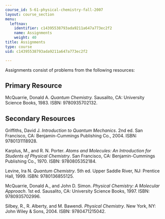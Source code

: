 ```yaml
---
course_id: 5-61-physical-chemistry-fall-2007
layout: course_section
menu:
  leftnav:
    identifier: c14395538793ada9211a647a773ec2f2
    name: Assignments
    weight: 40
title: Assignments
type: course
uid: c14395538793ada9211a647a773ec2f2

---
```


Assignments consist of problems from the following resources:

Primary Resource
----------------

McQuarrie, Donald A. _Quantum Chemistry._ Sausalito, CA: University Science Books, 1983. ISBN: 9780935702132.

Secondary Resources
-------------------

Griffiths, David J. _Introduction to Quantum Mechanics_. 2nd ed. San Francisco, CA: Benjamin-Cummings Publishing Co., 2004. ISBN: 9780131118928.

Karplus, M., and R. N. Porter. _Atoms and Molecules: An Introduction for Students of Physical Chemistry_. San Francisco, CA: Benjamin-Cummings Publishing Co., 1970. ISBN: 9780805352184.

Levine, Ira N. _Quantum Chemistry_. 5th ed. Upper Saddle River, NJ: Prentice Hall, 1999. ISBN: 9780136855125.

McQuarrie, Donald A., and John D. Simon. _Physical Chemistry: A Molecular Approach_. 1st ed. Sausalito, CA: University Science Books, 1997. ISBN: 9780935702996.

Silbey, R., R. Alberty, and M. Bawendi. _Physical Chemistry_. New York, NY: John Wiley & Sons, 2004. ISBN: 9780471215042.